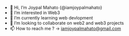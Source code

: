 - 👋 Hi, I’m Joypal Mahato {@iamjoypalmahato}
- 👀 I’m interested in Web3
- 🌱 I’m currently learning web devlopment
- 💞️ I’m looking to collaborate on web2 and web3 projects
- 📫 How to reach me ? 
  -> iamjoypalmahato@gmail.com


<!---
iamjoypalmahato/iamjoypalmahato is a ✨ special ✨ repository because its `README.md` (this file) appears on your GitHub profile.
You can click the Preview link to take a look at your changes.
--->
